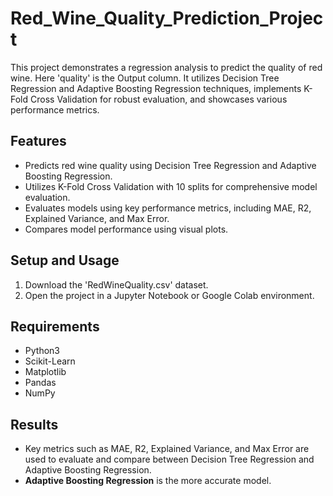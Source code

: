 # Red_Wine_Quality_Prediction_Project

This project demonstrates a regression analysis to predict the quality of red wine.
Here 'quality' is the Output column. It utilizes Decision Tree Regression and Adaptive Boosting Regression techniques, implements K-Fold Cross Validation for robust evaluation, and showcases various performance metrics.

## Features

- Predicts red wine quality using Decision Tree Regression and Adaptive Boosting Regression.
- Utilizes K-Fold Cross Validation with 10 splits for comprehensive model evaluation.
- Evaluates models using key performance metrics, including MAE, R2, Explained Variance, and Max Error.
- Compares model performance using visual plots.

## Setup and Usage

1. Download the 'RedWineQuality.csv' dataset.
2. Open the project in a Jupyter Notebook or Google Colab environment.

## Requirements

- Python3
- Scikit-Learn
- Matplotlib
- Pandas
- NumPy

## Results

- Key metrics such as MAE, R2, Explained Variance, and Max Error are used to evaluate and compare between Decision Tree Regression and Adaptive Boosting Regression.
- <strong>Adaptive Boosting Regression</strong> is the more accurate model. 

